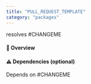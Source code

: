 ```yaml
---
title: "PULL_REQUEST_TEMPLATE"
category: "packages"
---
```


resolves #CHANGEME

#### :notebook: Overview

#### :warning: Dependencies (optional)
Depends on #CHANGEME
